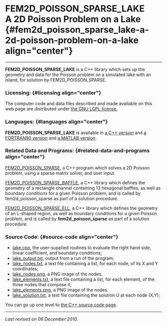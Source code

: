 FEM2D\_POISSON\_SPARSE\_LAKE\
A 2D Poisson Problem on a Lake {#fem2d_poisson_sparse_lake-a-2d-poisson-problem-on-a-lake align="center"}
==============================

------------------------------------------------------------------------

**FEM2D\_POISSON\_SPARSE\_LAKE** is a C++ library which sets up the
geometry and data for the Poisson problem on a simulated lake with an
island, for solution by FEM2D\_POISSON\_SPARSE.

### Licensing: {#licensing align="center"}

The computer code and data files described and made available on this
web page are distributed under [the GNU LGPL
license.](../../txt/gnu_lgpl.txt)

### Languages: {#languages align="center"}

**FEM2D\_POISSON\_SPARSE\_LAKE** is available in [a C++
version](../../master/fem2d_poisson_sparse_lake/fem2d_poisson_sparse_lake.md)
and [a FORTRAN90
version](../../f_src/fem2d_poisson_sparse_lake/fem2d_poisson_sparse_lake.md)
and [a MATLAB
version](../../m_src/fem2d_poisson_sparse_lake/fem2d_poisson_sparse_lake.md).

### Related Data and Programs: {#related-data-and-programs align="center"}

[FEM2D\_POISSON\_SPARSE](../../master/fem2d_poisson_sparse/fem2d_poisson_sparse.md),
a C++ program which solves a 2D Poisson problem, using a sparse matrix
solver, and user input.

[FEM2D\_POISSON\_SPARSE\_BAFFLE](../../master/fem2d_poisson_sparse_baffle/fem2d_poisson_sparse_baffle.md),
a C++ library which defines the geometry of a rectangle channel
containing 13 hexagonal baffles, as well as boundary conditions for a
given Poisson problem, and is called by fem2d\_poisson\_sparse as part
of a solution procedure.

[FEM2D\_POISSON\_SPARSE\_ELL](../../master/fem2d_poisson_sparse_ell/fem2d_poisson_sparse_ell.md),
a C++ library which defines the geometry of an L-shaped region, as well
as boundary conditions for a given Poisson problem, and is called by
**fem2d\_poisson\_sparse** as part of a solution procedure.

### Source Code: {#source-code align="center"}

-   [lake.cpp](lake.cpp), the user-supplied routines to evaluate the
    right hand side, linear coefficient, and boundary conditions;
-   [lake\_output.txt](lake_output.txt), output from a run of the
    program;
-   [lake\_nodes.txt](lake_nodes.txt), a text file containing a list,
    for each node, of its X and Y coordinates;
-   [lake\_nodes.png](lake_nodes.png), a PNG image of the nodes.
-   [lake\_elements.txt](lake_elements.txt), a text file containing a
    list, for each element, of the three nodes that compose it;
-   [lake\_elements.png](lake_elements.png), a PNG image of the nodes.
-   [lake\_solution.txt](lake_solution.txt), a text file containing the
    solution U at each node (X,Y);

You can go up one level to [the C++ source code page](../cpp_src.md).

------------------------------------------------------------------------

*Last revised on 06 December 2010.*
